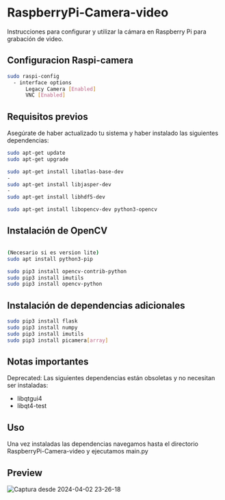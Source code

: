 # RaspberryPi-Camera-video

Instrucciones para configurar y utilizar la cámara en Raspberry Pi para grabación de video.

## Configuracion Raspi-camera

```bash
sudo raspi-config
  - interface options
      Legacy Camera [Enabled]
      VNC [Enabled]
```


## Requisitos previos
Asegúrate de haber actualizado tu sistema y haber instalado las siguientes dependencias:

```bash
sudo apt-get update
sudo apt-get upgrade

sudo apt-get install libatlas-base-dev
-
sudo apt-get install libjasper-dev 
-
sudo apt-get install libhdf5-dev

sudo apt-get install libopencv-dev python3-opencv
```

## Instalación de OpenCV

```bash

(Necesario si es version lite)
sudo apt install python3-pip

sudo pip3 install opencv-contrib-python
sudo pip3 install imutils
sudo pip3 install opencv-python
```

## Instalación de dependencias adicionales

```bash
sudo pip3 install flask
sudo pip3 install numpy
sudo pip3 install imutils
sudo pip3 install picamera[array]

```

## Notas importantes
Deprecated: Las siguientes dependencias están obsoletas y no necesitan ser instaladas:
- libqtgui4
- libqt4-test


## Uso
Una vez instaladas las dependencias navegamos hasta el directorio RaspberryPi-Camera-video y ejecutamos main.py


## Preview
![Captura desde 2024-04-02 23-26-18](https://github.com/MarcoChavezB/RaspberryPi-Camera-video/assets/123757334/d547ca0f-2ed3-432a-8f57-debbd7e496f7)


